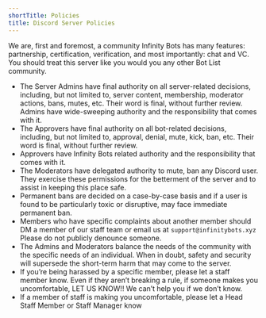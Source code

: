 ```yaml
---
shortTitle: Policies
title: Discord Server Policies
---
```


We are, first and foremost, a community
Infinity Bots has many features: partnership, certification, verification, and most importantly: chat and VC.
You should treat this server like you would you any other Bot List community.

 - The Server Admins have final authority on all server-related decisions, including, but not limited to, server content, membership, moderator actions, bans, mutes, etc. Their word is final, without further review. Admins have wide-sweeping authority and the responsibility that comes with it.
 - The Approvers have final authority on all bot-related decisions, including, but not limited to, approval, denial, mute, kick, ban, etc. Their word is final, without further review. 
 - Approvers have Infinity Bots related authority and the responsibility that comes with it.
 - The Moderators have delegated authority to mute, ban any Discord user. They exercise these permissions for the betterment of the server and to assist in keeping this place safe. 
 - Permanent bans are decided on a case-by-case basis and if a user is found to be particularly toxic or disruptive, may face immediate permanent ban.
 - Members who have specific complaints about another member should DM a member of our staff team or email us at `support@infinitybots.xyz` Please do not publicly denounce someone.
 - The Admins and Moderators balance the needs of the community with the specific needs of an individual. When in doubt, safety and security will supersede the short-term harm that may come to the server. 
 - If you’re being harassed by a specific member, please let a staff member know. Even if they aren’t breaking a rule, if someone makes you uncomfortable, LET US KNOW!! We can’t help you if we don’t know. 
 - If a member of staff is making you uncomfortable, please let a Head Staff Member or Staff Manager know
